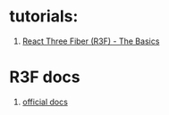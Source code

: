 # tutorials:
1. [React Three Fiber (R3F) - The Basics](https://www.youtube.com/watch?v=vTfMjI4rVSI&t=1888s)


# R3F docs
1. [official docs](https://r3f.docs.pmnd.rs/getting-started/introduction)